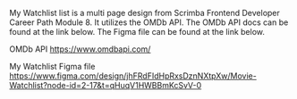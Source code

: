My Watchlist list is a multi page design from Scrimba Frontend Developer Career Path Module 8. It utilizes the OMDb API. The OMDb API docs can be found at the link below. The Figma file can be found at the link below.

OMDb API
https://www.omdbapi.com/

My Watchlist Figma file
https://www.figma.com/design/jhFRdFIdHpRxsDznNXtpXw/Movie-Watchlist?node-id=2-17&t=qHuqV1HWBBmKcSvV-0
